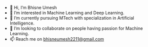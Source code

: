 - 👋 Hi, I’m Bhisne Umesh
- 👀 I’m interested in Machine Learning and Deep Learning.
- 🌱 I’m currently pursuing MTech with specialization in Artificial Intelligence.
- 💞️ I’m looking to collaborate on people having passion for Machine Learning.
- 📫 Reach me on bhisneumesh2211@gmail.com
<!---
bhisneumesh/bhisneumesh is a ✨ special ✨ repository because its `README.md` (this file) appears on your GitHub profile.
You can click the Preview link to take a look at your changes.
--->
